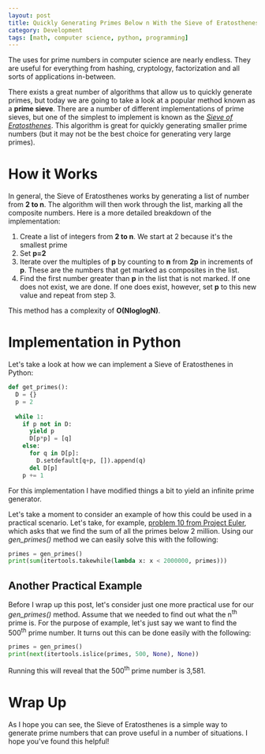 ```yaml
---
layout: post
title: Quickly Generating Primes Below n With the Sieve of Eratosthenes
category: Development
tags: [math, computer science, python, programming]
---
```


The uses for prime numbers in computer science are nearly endless. They are useful for everything from hashing, cryptology, factorization and all sorts of applications in-between.

There exists a great number of algorithms that allow us to quickly generate primes, but today we are going to take a look at a popular method known as a **prime sieve**. There are a number of different implementations of prime sieves, but one of the simplest to implement is known as the *[Sieve of Eratosthenes](https://en.wikipedia.org/wiki/Sieve_of_Eratosthenes)*. This algorithm is great for quickly generating smaller prime numbers (but it may not be the best choice for generating very large primes).

# How it Works

In general, the Sieve of Eratosthenes works by generating a list of number from **2 to n**. The algorithm will then work through the list, marking all the composite numbers. Here is a more detailed breakdown of the implementation:

1. Create a list of integers from **2 to n**. We start at 2 because it's the smallest prime
2. Set **p=2**
3. Iterate over the multiples of **p** by counting to **n** from **2p** in increments of **p**. These are the numbers that get marked as composites in the list.
4. Find the first number greater than **p** in the list that is not marked. If one does not exist, we are done. If one does exist, however, set **p** to this new value and repeat from step 3. 

This method has a complexity of **O(NloglogN)**.

# Implementation in Python

Let's take a look at how we can implement a Sieve of Eratosthenes in Python:

```python
def get_primes():
  D = {}
  p = 2
  
  while 1:
    if p not in D:
      yield p
      D[p*p] = [q]
    else:
      for q in D[p]:
        D.setdefault[q+p, []).append(q)
      del D[p]
    p += 1
```

For this implementation I have modified things a bit to yield an infinite prime generator.

Let's take a moment to consider an example of how this could be used in a practical scenario. Let's take, for example, [problem 10 from Project Euler](https://projecteuler.net/problem=10), which asks that we find the sum of all the primes below 2 million. Using our *gen_primes()* method we can easily solve this with the following:

```python
primes = gen_primes()
print(sum(itertools.takewhile(lambda x: x < 2000000, primes)))
```

## Another Practical Example

Before I wrap up this post, let's consider just one more practical use for our *gen_primes()* method. Assume that we needed to find out what the n<sup>th</sup> prime is. For the purpose of example, let's just say we want to find the 500<sup>th</sup> prime number. It turns out this can be done easily with the following:

```python
primes = gen_primes()
print(next(itertools.islice(primes, 500, None), None))
```

Running this will reveal that the 500<sup>th</sup> prime number is 3,581. 

# Wrap Up

As I hope you can see, the Sieve of Eratosthenes is a simple way to generate prime numbers that can prove useful in a number of situations. I hope you've found this helpful! 
